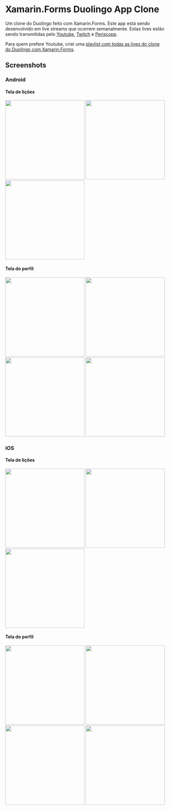# Xamarin.Forms Duolingo App Clone

Um clone do Duolingo feito com Xamarin.Forms. Este app está sendo desenvolvido em live streams que ocorrem semanalmente. Estas lives estão sendo transmitidas pelo [Youtube](https://www.youtube.com/channel/UCD_Cgiqajwi-u-n3lYvp8Ig), [Twitch](https://www.twitch.tv/ionixjunior) e [Periscope](https://www.periscope.tv/ionixjunior).

Para quem prefere Youtube, criei uma [playlist com todas as lives do clone do Duolingo com Xamarin.Forms](https://www.youtube.com/playlist?list=PL6M6J_6V_um9tuXHl-Tq-T1qmiuxu3AM9).

## Screenshots

### Android

#### Tela de lições
<kbd><img width="250" src="art/android_lessons_1.png" /></kbd>
<kbd><img width="250" src="art/android_lessons_2.png" /></kbd>
<kbd><img width="250" src="art/android_lessons_3.png" /></kbd>

#### Tela do perfil
<kbd><img width="250" src="art/android_profile_1.png" /></kbd>
<kbd><img width="250" src="art/android_profile_2.png" /></kbd>
<kbd><img width="250" src="art/android_profile_3.png" /></kbd>
<kbd><img width="250" src="art/android_profile_4.png" /></kbd>

### iOS

#### Tela de lições
<kbd><img width="250" src="art/ios_lessons_1.png" /></kbd>
<kbd><img width="250" src="art/ios_lessons_2.png" /></kbd>
<kbd><img width="250" src="art/ios_lessons_1.png" /></kbd>

#### Tela do perfil
<kbd><img width="250" src="art/ios_profile_1.png" /></kbd>
<kbd><img width="250" src="art/ios_profile_2.png" /></kbd>
<kbd><img width="250" src="art/ios_profile_3.png" /></kbd>
<kbd><img width="250" src="art/ios_profile_4.png" /></kbd>